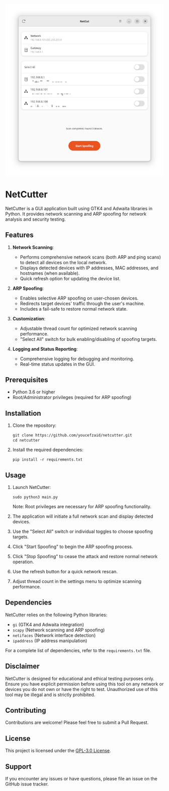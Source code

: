 ![Alt text](/screenshot.png "NetCutter Screenshot")

# NetCutter

NetCutter is a GUI application built using GTK4 and Adwaita libraries in Python. It provides network scanning and ARP spoofing for network analysis and security testing.

## Features

1. **Network Scanning**:

   - Performs comprehensive network scans (both ARP and ping scans) to detect all devices on the local network.
   - Displays detected devices with IP addresses, MAC addresses, and hostnames (when available).
   - Quick refresh option for updating the device list.

2. **ARP Spoofing**:

   - Enables selective ARP spoofing on user-chosen devices.
   - Redirects target devices' traffic through the user's machine.
   - Includes a fail-safe to restore normal network state.

3. **Customization**:

   - Adjustable thread count for optimized network scanning performance.
   - "Select All" switch for bulk enabling/disabling of spoofing targets.

4. **Logging and Status Reporting**:
   - Comprehensive logging for debugging and monitoring.
   - Real-time status updates in the GUI.

## Prerequisites

- Python 3.6 or higher
- Root/Administrator privileges (required for ARP spoofing)

## Installation

1. Clone the repository:

   ```
   git clone https://github.com/youcefzaid/netcutter.git
   cd netcutter
   ```

2. Install the required dependencies:
   ```
   pip install -r requirements.txt
   ```

## Usage

1. Launch NetCutter:

   ```
   sudo python3 main.py
   ```

   Note: Root privileges are necessary for ARP spoofing functionality.

2. The application will initiate a full network scan and display detected devices.

3. Use the "Select All" switch or individual toggles to choose spoofing targets.

4. Click "Start Spoofing" to begin the ARP spoofing process.

5. Click "Stop Spoofing" to cease the attack and restore normal network operation.

6. Use the refresh button for a quick network rescan.

7. Adjust thread count in the settings menu to optimize scanning performance.

## Dependencies

NetCutter relies on the following Python libraries:

- `gi` (GTK4 and Adwaita integration)
- `scapy` (Network scanning and ARP spoofing)
- `netifaces` (Network interface detection)
- `ipaddress` (IP address manipulation)

For a complete list of dependencies, refer to the `requirements.txt` file.

## Disclaimer

NetCutter is designed for educational and ethical testing purposes only. Ensure you have explicit permission before using this tool on any network or devices you do not own or have the right to test. Unauthorized use of this tool may be illegal and is strictly prohibited.

## Contributing

Contributions are welcome! Please feel free to submit a Pull Request.

## License

This project is licensed under the [GPL-3.0 License](LICENSE).

## Support

If you encounter any issues or have questions, please file an issue on the GitHub issue tracker.
